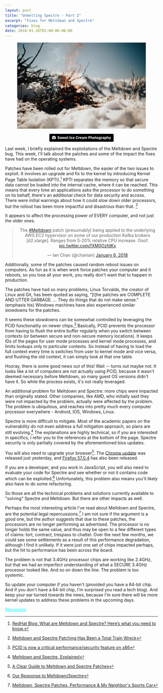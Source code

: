 ```yaml
---
layout: post
title: "Unmelting Spectre - Part 2"
excerpt: "Fixes for Meltdown and Spectre"
categories: blog
date: 2018-01-26T02:00:00-06:00
---
```


<center><figure>
<img src="/images/meltdown.jpg">
</figure>
<a style="background-color:black;color:white;text-decoration:none;padding:4px 6px;font-family:-apple-system, BlinkMacSystemFont, &quot;San Francisco&quot;, &quot;Helvetica Neue&quot;, Helvetica, Ubuntu, Roboto, Noto, &quot;Segoe UI&quot;, Arial, sans-serif;font-size:12px;font-weight:bold;line-height:1.2;display:inline-block;border-radius:3px;" href="https://unsplash.com/@sweeticecreamwedding?utm_medium=referral&amp;utm_campaign=photographer-credit&amp;utm_content=creditBadge" target="_blank" rel="noopener noreferrer" title="Download free do whatever you want high-resolution photos from Sweet Ice Cream Photography"><span style="display:inline-block;padding:2px 3px;"><svg xmlns="http://www.w3.org/2000/svg" style="height:12px;width:auto;position:relative;vertical-align:middle;top:-1px;fill:white;" viewBox="0 0 32 32"><title>unsplash-logo</title><path d="M20.8 18.1c0 2.7-2.2 4.8-4.8 4.8s-4.8-2.1-4.8-4.8c0-2.7 2.2-4.8 4.8-4.8 2.7.1 4.8 2.2 4.8 4.8zm11.2-7.4v14.9c0 2.3-1.9 4.3-4.3 4.3h-23.4c-2.4 0-4.3-1.9-4.3-4.3v-15c0-2.3 1.9-4.3 4.3-4.3h3.7l.8-2.3c.4-1.1 1.7-2 2.9-2h8.6c1.2 0 2.5.9 2.9 2l.8 2.4h3.7c2.4 0 4.3 1.9 4.3 4.3zm-8.6 7.5c0-4.1-3.3-7.5-7.5-7.5-4.1 0-7.5 3.4-7.5 7.5s3.3 7.5 7.5 7.5c4.2-.1 7.5-3.4 7.5-7.5z"></path></svg></span><span style="display:inline-block;padding:2px 3px;">Sweet Ice Cream Photography</span></a>
</center>

Last week, I briefly explained the exploitations of the Meltdown and Spectre bug.  This week, I'll talk about the patches and some of the impact the fixes have had on the operating systems.

Patches have been rolled out for Meltdown, the easier of the two issues to exploit.  It involves an upgrade and fix to the kernel by introducing Kernel Page Table Isolation (KPTI).[^1]  KPTI separates the memory so that secure data cannot be loaded into the internal cache, where it can be reached.  This means that every time an applications asks the processor to do something on its behalf, there's an additional check for data security and access.  There were initial warnings about how it could slow down older processors, but the rollout has been more impactful and disastrous than that. [^2]

It appears to affect the processing power of EVERY computer, and not just the older ones.

<center>
<blockquote class="twitter-tweet" data-lang="en"><p lang="en" dir="ltr">The <a href="https://twitter.com/hashtag/Meltdown?src=hash&amp;ref_src=twsrc%5Etfw">#Meltdown</a> patch (presumably) being applied to the underlying AWS EC2 hypervisor on some of our production Kafka brokers [d2.xlarge]. Ranges from 5-20% relative CPU increase. Ooof. <a href="https://t.co/fXM0OzfdKx">pic.twitter.com/fXM0OzfdKx</a></p>&mdash; Ian Chan (@chanian) <a href="https://twitter.com/chanian/status/949457156071288833?ref_src=twsrc%5Etfw">January 6, 2018</a></blockquote>
<script async src="https://platform.twitter.com/widgets.js" charset="utf-8"></script></center>

Additionally, some of the patches caused random reboot issues on computers.  As fun as it is when work force patches your computer and it reboots, so you lose all your work, you really don't want that to happen in production.  

The patches have had so many problems, Linus Torvalds, the creator of Linux and Git, has been quoted as saying, "[t]he patches are COMPLETE AND UTTER GARBAGE. ... They do things that do not make sense." (emphasis his)  Windows machines have also experienced similar slowdowns for the patches.

It seems these slowdowns can be somewhat controlled by leveraging the PCID functionality on newer chips.[^3]  Basically, PCID prevents the processor from having to flush the entire buffer regularly when you switch between contexts (or between secure and non-secure memory locations).  It keeps IDs of the pages for user mode processes and kernel mode processes, and limits lookups only to particular contexts.  So instead of having to load the full context every time is switches from user to kernel mode and vice versa, and flushing the old context, it can simply look at that one table. 

Hooray, there is some good news out of this!  Wait -- turns out maybe not.  It looks like a lot of computers are not actually using PCID, because it wasn't deemed necessary before Meltdown, so many guest OS versions didn't have it.  So while the process exists, it's not really leveraged.

An additional problem for Meltdown and Spectre: more chips were impacted than originally stated.  Other companies, like AMD, who initially said they were not impacted by the problem, actually were affected by the problem.  The problem is ubiquitous, and reaches into pretty much every computer processor everywhere - Android, IOS, Windows, Linux.

Spectre is more difficult to mitigate.  Most of the academic papers on the vulnerability do not even address a full mitigation approach, so plans are still evolving.[^4] The explanations are highly technical, so if you are interested in specifics, I refer you to the references at the bottom of the page.  Spectre security is only partially covered by the aforementioned bios updates.  

You will also need to upgrade your browser[^5].  The <a href="https://chromereleases.googleblog.com/search/label/Stable%20updates">Chrome update</a> was released just yesterday, and <a href="https://www.mozilla.org/en-US/security/advisories/mfsa2018-01/">Firefox 57.0.4</a> has also been released.

If you are a developer, and you work in JavaScript, you will also need to evaluate your code for Spectre and see whether or not it contains code which can be exploited.[^6]  Unfortunately, this problem also means you'll likely also have to do some refactoring.

So those are all the technical problems and solutions currently available to "solving" Spectre and Meltdown.  But there are other impacts as well.

Perhaps the most interesting article I've read about Meltdown and Spectre, are the potential legal repercussions.[^7]  I am not sure if the argument is a good one, but the author suggests that due to these patches, the processors are no longer performing as advertised.  The processor is no longer holds the same value, and thus may be open to a few different types of claims: tort, contract, trespass to chattel.  Over the next few months, we could see some settlements as a result of this performance degradation, although I find it unlikely.  If it were just one set of chips impacted perhaps, but the hit to performance has been across the board.

The problem is not that 3.4GHz processor chips are working like 2.4GHz, but that we had an imperfect understanding of what a SECURE 3.4GHz processor looked like.  And so on down the line.  The problem is too systemic.

So update your computer if you haven't (provided you have a 64-bit chip.  And if you don't have a 64-bit chip, I'm surprised you read a tech blog).  And keep your ear turned towards the news, because I'm sure there will be more kernel updates to address these problems in the upcoming days.

<font color="cyan"><u>Resources</u></font>
[^1]: <a href="https://www.redhat.com/en/blog/what-are-meltdown-and-spectre-heres-what-you-need-know">RedHat Blog: What are Meltdown and Spectre? Here’s what you need to know.</a>
[^2]: <a href="https://www.wired.com/story/meltdown-spectre-patching-total-train-wreck/">Meltdown and Spectre Patching Has Been a Total Train Wreck</a>
[^3]: <a href="https://groups.google.com/forum/m/#!topic/mechanical-sympathy/L9mHTbeQLNU">PCID is now a critical performance/security feature on x86</a>
[^4]: <a href="https://medium.com/@mattklein123/meltdown-spectre-explained-6bc8634cc0c2">Meltdown and Spectre, Explained</a>
[^5]: <a href="https://blog.barkly.com/meltdown-spectre-patches-list-windows-update-help#linux-updates"> A Clear Guide to Meltdown and Spectre Patches</a>
[^6]: <a href="https://medium.com/@evanderkoogh/our-response-to-meltdown-spectre-850801f5d1b3">Our Response to Meltdown/Spectre</a>
[^7]: <a href="https://www.darkreading.com/vulnerabilities---threats/meltdown-spectre-patches-performance-and-my-neighbors-sports-car/a/d-id/1330863?_mc=sm_dr&hootPostID=6db5dc3798e74da750bd3870778d36f3">Meltdown, Spectre Patches, Performance & My Neighbor's Sports Car</a>
